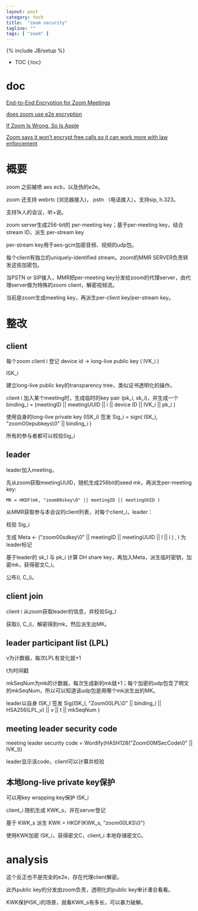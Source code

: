 ```yaml
---
layout: post
category: tech
title:  "zoom security"
tagline: ""
tags: [ "zoom" ] 
---
```

{% include JB/setup %}

* TOC
{:toc}

# doc

[End-to-End Encryption for Zoom Meetings](https://github.com/zoom/zoom-e2e-whitepaper)

[does zoom use e2e encryption](https://blog.cryptographyengineering.com/2020/04/03/does-zoom-use-end-to-end-encryption/)

[If Zoom Is Wrong, So Is Apple](https://sneak.berlin/20200604/if-zoom-is-wrong-so-is-apple/)

[Zoom says it won’t encrypt free calls so it can work more with law enforcement](https://news.ycombinator.com/item?id=23399924)


# 概要

zoom 之前被喷 aes ecb，以及伪的e2e。

zoom 还支持 webrtc (浏览器接入)， pstn （电话接入）。支持sip, h.323。

支持1k人的会议，听+说。

zoom server生成256-bit的 per-meeting key；基于per-meeting key，结合stream ID，派生 per-stream key

per-stream key用于aes-gcm加密音频、视频的udp包。

每个client有独立的uniquely-identified stream。zoom的MMR SERVER负责转发这些加密包。

当PSTN or SIP接入，MMR把per-meeting key分发给zoom的代理server，由代理server做为特殊的zoom client，解密视频流。

当前是zoom生成meeting key，再派生per-client key/per-stream key。

# 整改

## client

每个zoom client i 登记 device id -> long-live public key ( IVK\_i )

ISK\_i

建立long-live public key的transparency tree，类似证书透明化的操作。

client i 加入某个meeting时，生成临时的key pair (pk\_i, sk\_i)，并生成一个binding\_i = (meetingID || meetingUUID || i || device ID || IVK\_i || pk\_i )

使用自身的long-live private key (ISK\_i) 签发 Sig_i = sign( ISK\_i, "zoom00epubkeys\0" || binding\_i )

所有的参与者都可以校验Sig\_i


## leader

leader加入meeting，

先从zoom获取meetingUUID，随机生成256bit的seed mk，再派生per-meeting key:

    MK = HKDF(mk, "zoom00skey\0" || meetingID || meetingUUID )

从MMR获取参与本会议的client列表，对每个client\_i，leader：

校验 Sig\_i

生成 Meta <- ("zoom00sdkey\0" || meetingID || meetingUUID || l || i ) , l 为 leader标记

基于leader的 sk\_l 与 pk\_i 计算 DH share key，再加入Meta，派生临时密钥，加密mk，获得密文C\_i。

公布(i, C\_i)。

##  client join

client i 从zoom获取leader的信息，并校验Sig\_l

获取(i, C\_i)，解密得到mk，然后派生出MK。

## leader participant list (LPL)

v为计数器，每次LPL有变化就+1

t为时间戳

mkSeqNum为mk的计数器，每次生成新的mk就+1；每个加密的udp包含了明文的mkSeqNum，所以可以知道该udp包是用哪个mk派生出的MK。

leader以自身 ISK\_l 签发 Sig(ISK\_l, "Zoom00LPL\0" || binding\_l || HSA256(LPL\_v) || v || t || mkSeqNum )

## meeting leader security code

meeting leader security code = Wordify(HASH128("Zoom00MSecCode\0" || IVK\_l))

leader显示该code，client可以计算并校验

## 本地long-live private key保护

可以用key wrapping key保护 ISK\_i

client\_i 随机生成 KWK\_s，并在server登记

基于 KWK\_s 派生 KWK = HKDF(KWK\_s, "zoom00LKS\0")

使用KWK加密 ISK\_i，获得密文C，client\_i 本地存储密文C。


# analysis

这个反正也不是完全的e2e，存在代理client解密。

此外public key的分发由zoom负责，透明化的public key审计凑合看看。

KWK保护ISK\_i的场景，就看KWK\_s有多长，可以暴力破解。


